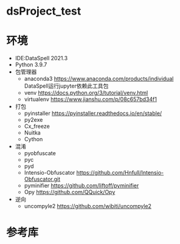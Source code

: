 # dsProject_test

# 环境

- IDE:DataSpell 2021.3
- Python 3.9.7
- 包管理器
    - anaconda3 https://www.anaconda.com/products/individual DataSpell运行jupyter依赖此工具包
    - venv https://docs.python.org/3/tutorial/venv.html
    - virtualenv https://www.jianshu.com/p/08c657bd34f1
- 打包
    - pyinstaller  https://pyinstaller.readthedocs.io/en/stable/
    - py2exe
    - Cx_freeze
    - Nuitka
    - Cython
- 混淆
    - pyobfuscate
    - pyc
    - pyd
    - Intensio-Obfuscator https://github.com/Hnfull/Intensio-Obfuscator.git
    - pyminifier https://github.com/liftoff/pyminifier
    - Opy https://github.com/QQuick/Opy
- 逆向
    - uncompyle2   https://github.com/wibiti/uncompyle2

# 参考库
